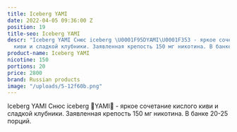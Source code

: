 ```yaml
---
title: Iceberg YAMI
date: 2022-04-05 09:36:00 Z
position: 19
title-seo: Iceberg YAMI
descr: "Iceberg YAMI Снюс iceberg \U0001F95DYAMI\U0001F353 - яркое сочетание кислого
  киви и сладкой клубники. Заявленная крепость 150 мг никотина. В банке 20-25 порций."
product-name: Iceberg YAMI
nicotine: 150
portions: 20
price: 2800
brand: Russian products
image: "/uploads/5-12f60b.png"
---
```


Iceberg YAMI Снюс iceberg 🥝YAMI🍓 - яркое сочетание кислого киви и сладкой клубники. Заявленная крепость 150 мг никотина. В банке 20-25 порций.
